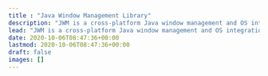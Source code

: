 ```yaml
---
title : "Java Window Management Library"
description: "JWM is a cross-platform Java window management and OS integration library."
lead: "JWM is a cross-platform Java window management and OS integration library."
date: 2020-10-06T08:47:36+00:00
lastmod: 2020-10-06T08:47:36+00:00
draft: false
images: []
---
```

